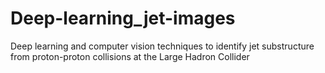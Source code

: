 # Deep-learning_jet-images
Deep learning and computer vision techniques to identify jet substructure from proton-proton collisions at the Large Hadron Collider
